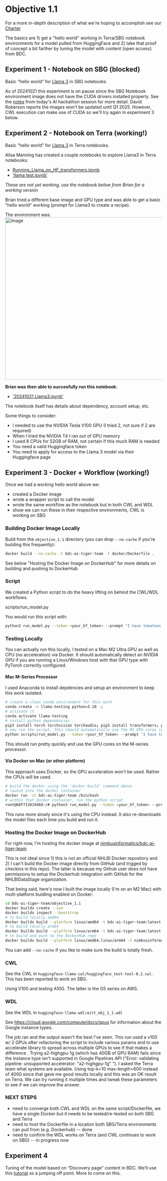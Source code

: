 # Objective 1.1

For a more in-depth description of what we're hoping to accomplish see our [Charter](https://docs.google.com/document/d/1JbukDIQj_M92IOuf0hiV2ZPqz3sGBQGK5vmzfNirJzk/edit)

The basics are 1) get a "hello world" working in Terra/SBG notebook environments for a model pulled from HuggingFace and 
2) take that proof of concept a bit farther by tuning the model with content (open access) from BDC.

## Experiment 1 - Notebook on SBG (blocked)

Basic “hello world” for [Llama 3](https://huggingface.co/meta-llama/Llama-3.1-8B-Instruct) in SBG notebooks

As of 20241021 this experiment is on pause since the SBG Notebook environment image does not have the CUDA drivers
installed properly. See the [notes](https://docs.google.com/document/d/1S1aVbmvZ4wiXFc2YzGRdIwYfvgh4hAGFdjlIwAzD9wU/edit?tab=t.0#bookmark=id.e0tv2cb680e4) from today's AI hackathon session for more detail.  David Roberson reports the images won't be updated until Q1 2025.  However, CWL execution can make use of CUDA so we'll try again in experiment 3 below.

## Experiment 2 - Notebook on Terra (working!)

Basic “hello world” for [Llama 3](https://huggingface.co/meta-llama/Llama-3.1-8B-Instruct) in Terra notebooks.

Alisa Manning has created a couple notebooks to explore Llama3 in Terra notebooks:
* [Running_Llama_on_HF_transformers.ipynb](Running_Llama_on_HF_transformers.ipynb) 
* ['llama test.ipynb'](llama%20test.ipynb)

_These are not yet working, use the notebook below from Brian for a working version_

Brian tried a different base image and GPU type and was able to get a basic "hello world" working (prompt for Llama3 to create a recipe).

The environment was:
<img width="522" alt="image" src="https://github.com/user-attachments/assets/88fa4db3-7d28-4f3c-9ded-ee297610f35f">

**Brian was then able to succesfully run this notebook**:
* ['20241021 Llama3.ipynb'](20241021%20Llama3.ipynb)

The notebook itself has details about dependency, account setup, etc.

Some things to consider:
* I needed to use the NVIDIA Tesla V100 GPU (I tried 2, not sure if 2 are required)
* When I tried the NVIDIA T4 I ran out of GPU memory
* I used 8 CPUs for 52GB of RAM, not certain if this much RAM is needed
* You need a valid Huggingface token
* You need to apply for access to the Llama 3 model via their Huggingface page

## Experiment 3 - Docker + Workflow (working!) 

Once we had a working hello world above we:
* created a Docker image 
* wrote a wrapper script to call the model 
* wrote the same workflow as the notebook but in both CWL and WDL
* show we can run these in their respective environments, CWL is working on SBG 

### Building Docker Image Locally

Build from the `objective_1.1` directory (you can drop `--no-cache` if you're building this frequently):

```bash
docker build --no-cache -t bdc-ai-tiger-team -f docker/Dockerfile . 
```

See below "Hosting the Docker Image on DockerHub" for more details on building and pushing to DockerHub

### Script

We created a Python script to do the heavy lifting on behind the CWL/WDL workflows.

  scripts/run_model.py

You would run this script with:

```bash
python3 run_model.py --token <your_hf_token> --prompt "I have tomatoes, basil and cheese at home. What can I cook for dinner?" --output-file output.tsv --model meta-llama/Meta-Llama-3.1-8B  --top-k 10 --max-length 600 --num-return-seq 1 --dtype float16
```

### Testing Locally

You can actually run this locally, I tested on a Mac M2 Ultra GPU as well as CPU (no acceleration) via Docker. It should automatically detect an NVIDIA GPU if you are running a Linux/Windows host with that GPU type with PyTorch correctly configured.

#### Mac M-Series Processor

I used Anaconda to install depdencies and setup an environment to keep this work isolated.

```bash
# create a clean conda environment for this work
conda create -n llama-testing python=3.10 -y
# activate it
conda activate llama-testing
# install python dependencies 
pip3 install torch torchvision torchaudio; pip3 install transformers; pip3 install tensorflow; pip3 install accelerate
# now run the script, this should automatically use the M2 GPU cores (you can see this in Activity Monitor)
python scripts/run_model.py --token <your_hf_token> --prompt "I have tomatoes, basil and cheese at home. What can I cook for dinner?" --output-file output.tsv --model meta-llama/Meta-Llama-3.1-8B  --top-k 10 --max-length 600 --num-return-seq 1 --dtype float16
```

This should run pretty quickly and use the GPU cores on the M-series processor.

#### Via Docker on Mac (or other platform)

This approach uses Docker, so the GPU acceleration won't be used.  Rather the CPUs will be used.

```bash
# build the docker using the 'docker build' command above 
# launch into the docker container
docker run -it bdc-ai-tiger-team /bin/bash
# within that Docker container, run the python script
root@68f713819d68:/# python3 run_model.py --token <your_hf_token> --prompt "I have tomatoes, basil and cheese at home. What can I cook for dinner?" --output-file output.tsv --model meta-llama/Meta-Llama-3.1-8B  --top-k 10 --max-length 600 --num-return-seq 1 --dtype float16
```

This runs more slowly since it's using the CPU instead.  It also re-downloads the model files each time you build and run it.

### Hosting the Docker Image on DockerHub

For right now, I'm hosting the docker image at [nimbusinformatics/bdc-ai-tiger-team](https://hub.docker.com/repository/docker/nimbusinformatics/bdc-ai-tiger-team/general)

This is not ideal since 1) this is not an official NHLBI Docker repository and 2) I can't build the Docker image directly
from GitHub (and trigged by checkins in this repo).  The latter is because my Github user does not have permissions to 
setup the Dockerhub integration with GitHub for the NHLBIDataStage organization.

That being said, here's now I built the image locally (I'm on an M2 Mac) with multi-platform buidling enabled on Docker:

```bash
cd bdc-ai-tiger-team/objective_1.1
docker buildx create --use
docker buildx inspect --bootstrap
# to build locally amd64
docker buildx build --platform linux/amd64 -t bdc-ai-tiger-team:latest -f docker/Dockerfile --load .
# to build locally arm64
docker buildx build --platform linux/arm64 -t bdc-ai-tiger-team:latest -f docker/Dockerfile --load .
# to build and push to the DockerHub repo
docker buildx build --platform linux/amd64,linux/arm64 -t nimbusinformatics/bdc-ai-tiger-team:latest -f docker/Dockerfile --push .
```

You can add `--no-cache` if you like to make sure the build is totally fresh.

### CWL

See the CWL in `huggingface-llama-cwl/huggingface_test-tool-0.2.cwl`.  This has been reported to work on SBG.

Using V100 and testing A10G.  The latter is the G5 series on AWS.

### WDL

See the WDL in `huggingface-llama-wdl/aitt_obj_1_1.wdl`

See https://cloud.google.com/compute/docs/gpus for information about the Google instance types.

The job ran and the output wasn't the best I've seen.  This run used a v100 w/ 2 GPUs after refactoring the script to include various params and to use accelerate library to spread across multiple GPUs to see if that makes a difference .  Trying a2-highgpu-1g (which has 40GB of GPU RAM) fails since the instance type isn't supported in Google Pipelines API ("Error: validating pipeline: unsupported accelerator: "a2-highgpu-1g"	"). I asked the Terra team what systems are available.  Using top-k=10 max-length=600 instead of 4000 since that gave me good results locally and this was an OK result on Terra.  We can try running it multiple times and tweak these parameters to see if we can improve the answer.

### NEXT STEPS

* need to converge both CWL and WDL on the same script/Dockerfile, we have a single Docker but it needs to be tested/re-tested on both SBG and Terra
* need to host the Dockerfile in a location both SBG/Terra environments can pull from (e.g. Dockerhub) -- done
* need to confirm the WDL works on Terra (and CWL continues to work on SBG) -- in progress now


## Experiment 4

Tuning of the model based on “Discovery page” content in BDC.  We’ll use this [tutorial](https://www.datacamp.com/tutorial/llama3-fine-tuning-locally) as a jumping off point.  More to come on this.


